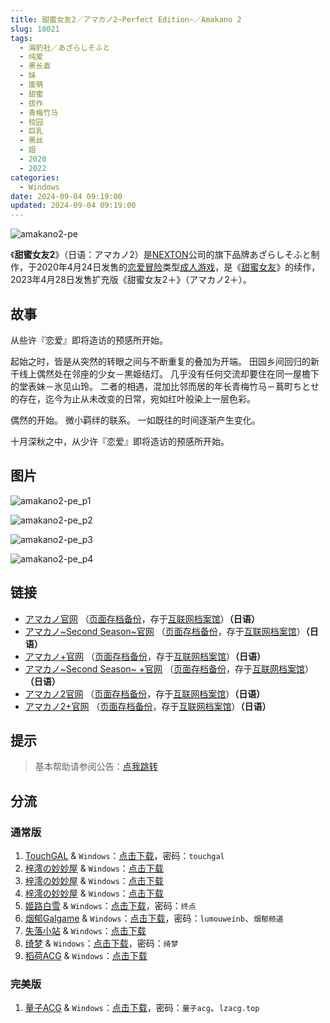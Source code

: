 ```yaml
---
title: 甜蜜女友2／アマカノ2~Perfect Edition~／Amakano 2
slug: 18021
tags:
  - 海豹社／あざらしそふと
  - 纯爱
  - 黑长直
  - 妹
  - 废萌
  - 甜蜜
  - 拔作
  - 青梅竹马
  - 校园
  - 巨乳
  - 黑丝
  - 姐
  - 2020
  - 2022
categories:
  - Windows
date: 2024-09-04 09:19:00
updated: 2024-09-04 09:19:00
---
```


![amakano2-pe](https://static.saop.cc/vns/img/amakano2-pe.webp)

《**甜蜜女友2**》（日语：アマカノ2）是[NEXTON](https://zh.wikipedia.org/wiki/NEXTON)公司的旗下品牌あざらしそふと制作，于2020年4月24日发售的[恋爱冒险](https://zh.wikipedia.org/wiki/戀愛冒險)类型[成人游戏](https://zh.wikipedia.org/wiki/日本成人遊戲)，是《[甜蜜女友](https://zh.wikipedia.org/wiki/甜蜜女友)》的续作，2023年4月28日发售扩充版《甜蜜女友2＋》（アマカノ2＋）。

<!-- more -->

## 故事

从些许『恋爱』即将造访的预感所开始。

起始之时，皆是从突然的转眼之间与不断重复的叠加为开端。
田园乡间回归的新干线上偶然处在邻座的少女－黒姫结灯。
几乎没有任何交流却要住在同一屋檐下的堂表妹－氷见山玲。
二者的相遇，混加比邻而居的年长青梅竹马－蔦町ちとせ的存在，迄今为止从未改变的日常，宛如红叶般染上一层色彩。

偶然的开始。
微小羁绊的联系。
一如既往的时间逐渐产生变化。

十月深秋之中，从少许『恋爱』即将造访的预感所开始。

## 图片

![amakano2-pe_p1](https://static.saop.cc/vns/img/amakano2-pe_p1.webp)

![amakano2-pe_p2](https://static.saop.cc/vns/img/amakano2-pe_p2.webp)

![amakano2-pe_p3](https://static.saop.cc/vns/img/amakano2-pe_p3.webp)

![amakano2-pe_p4](https://static.saop.cc/vns/img/amakano2-pe_p4.webp)

## 链接

- [アマカノ官网](http://azarashi-soft.nexton-net.jp/amakano/) （[页面存档备份](https://web.archive.org/web/20201101063525/http://azarashi-soft.nexton-net.jp/amakano/)，存于[互联网档案馆](https://zh.wikipedia.org/wiki/互联网档案馆)）**（日语）**
- [アマカノ~Second Season~官网](https://azarashi-soft.nexton-net.jp/amakano-ss/) （[页面存档备份](https://web.archive.org/web/20201101063525/https://azarashi-soft.nexton-net.jp/amakano-ss/)，存于[互联网档案馆](https://zh.wikipedia.org/wiki/互联网档案馆)）**（日语）**
- [アマカノ+官网](http://azarashi-soft.nexton-net.jp/amakano+/) （[页面存档备份](https://web.archive.org/web/20190404140327/http://azarashi-soft.nexton-net.jp/amakano+/)，存于[互联网档案馆](https://zh.wikipedia.org/wiki/互联网档案馆)）**（日语）**
- [アマカノ~Second Season~ +官网](https://azarashi-soft.nexton-net.jp/amakano-ss-plus/) （[页面存档备份](https://azarashi-soft.nexton-net.jp/amakano-ss-plus/)，存于[互联网档案馆](https://zh.wikipedia.org/wiki/互联网档案馆)）**（日语）**
- [アマカノ2官网](http://azarashi-soft.nexton-net.jp/amakano2/) （[页面存档备份](https://web.archive.org/web/20220101063525/http://azarashi-soft.nexton-net.jp/amakano2/)，存于[互联网档案馆](https://zh.wikipedia.org/wiki/互联网档案馆)）**（日语）**
- [アマカノ2+官网](http://azarashi-soft.nexton-net.jp/amakano2-plus//) （[页面存档备份](https://web.archive.org/web/20230401140327/http://azarashi-soft.nexton-net.jp/amakano2-plus//)，存于[互联网档案馆](https://zh.wikipedia.org/wiki/互联网档案馆)）**（日语）**

## 提示

> 基本帮助请参阅公告：[点我跳转](/p/announcement/)

## 分流

### 通常版

1. [TouchGAL](https://www.touchgal.io/) & `Windows`：[点击下载](https://pan.touchgal.net/s/avWcJ)，密码：`touchgal`
2. [梓澪の妙妙屋](https://zi0.cc/) & `Windows`：[点击下载](https://zi0.cc/d/%60%E3%80%90%E5%90%88%E9%9B%86%E7%B3%BB%E5%88%97%E3%80%91/%E5%8D%97%2BGalGame%E6%B1%89%E5%8C%96%E5%8C%BA%E5%85%A8%E5%8C%BA%E8%B5%84%E6%BA%90%E5%A4%87%E4%BB%BD/1/25/%5B%E3%81%82%E3%81%96%E3%82%89%E3%81%97%E3%81%9D%E3%81%B5%E3%81%A8%5D%20%E3%82%A2%E3%83%9E%E3%82%AB%E3%83%8E2%20%20%E7%94%9C%E8%9C%9C%E5%A5%B3%E5%8F%8B2%20%E6%B1%89%E5%8C%96%E7%A1%AC%E7%9B%98%E7%89%88%5B%E5%BF%83%E6%84%BF%E5%B1%8B%E6%B1%89%E5%8C%96%E7%BB%84%5D.zip?sign=Bx3S7ifmKcYUz9eQmrChorAaS7OS6lnMSmLt7f6dTJc=:0)
3. [梓澪の妙妙屋](https://zi0.cc/) & `Windows`：[点击下载](https://zi0.cc/d/%2C%E3%80%90ADV-%E5%86%92%E9%99%A9%E6%B8%B8%E6%88%8F%E3%80%91/%E3%80%90PC%E3%80%91%E7%94%9C%E8%9C%9C%E5%A5%B3%E5%8F%8B2/%E7%94%9C%E8%9C%9C%E5%A5%B3%E5%8F%8B2.7z?sign=PmGxseFzUieQuZzq7hZf3suxE79RrF9eJV15YsJe8vA=:0)
4. [梓澪の妙妙屋](https://zi0.cc/) & `Windows`：[点击下载](https://zi0.cc/.%E3%80%90%E5%A4%8F%E9%A3%8E%E3%80%91/.%E3%80%90%E5%A4%8F%E9%A3%8E-1%E3%80%91/AVG%EF%BC%88%E8%A7%86%E8%A7%89%E5%B0%8F%E8%AF%B4%EF%BC%89/%E3%80%90PC%E3%80%91/%E3%80%90PC%E3%80%91%E7%94%9C%E8%9C%9C%E5%A5%B3%E5%8F%8B2)
5. [姬路白雪](https://pan.jlbx.xyz/) & `Windows`：[点击下载](https://pan.jlbx.xyz/?s=%E7%94%9C%E8%9C%9C%E5%A5%B3%E5%8F%8B)，密码：`终点`
6. [烟郁Galgame](https://yanyugal.top/) & `Windows`：[点击下载](https://yanyugal.top/d/disk1/%E5%B0%8F%E5%B0%8F%E7%9A%84%E5%88%86%E4%BA%AB%EF%BC%88PC%EF%BC%86%E5%AE%89%E5%8D%93%EF%BC%89/%E5%AE%89%E5%8D%93/krkr/ATRI%20-My%20Dear%20Moments-.7z)，密码：`lumouweinb`、`烟郁频道`
7. [失落小站](https://www.shinnku.com/) & `Windows`：[点击下载](https://www.shinnku.com/api/download/0/win/%E7%94%9C%E8%9C%9C%E5%A5%B3%E5%8F%8B2.7z)
8. [绮梦](https://acgs.one/) & `Windows`：[点击下载](https://game.acgs.one/game/288.html)，密码：`绮梦`
9. [稻荷ACG](https://amoebi.com/) & `Windows`：[点击下载](https://sakustar.com/art/7163)

### 完美版

1. [量子ACG](https://lzacg.org/) & `Windows`：[点击下载](https://lzacg.org/5874)，密码：`量子acg`、`lzacg.top`
